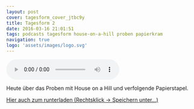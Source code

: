 ```yaml
---
layout: post
cover: tagesform_cover_jtbc9y
title: Tagesform 2
date: 2016-03-16 21:01:51
tags: podcasts tagesform house-on-a-hill proben papierkram
navigation: true
logo: 'assets/images/logo.svg'
---
```


<audio controls>
  <source src="https://s3.eu-central-1.amazonaws.com/tagesform/tagesform_2.mp3" type="audio/mpeg">
</audio><br>

Heute über das Proben mit House on a Hill und verfolgende Papierstapel.

<!-- more -->

[Hier auch zum runterladen (Rechtsklick -> Speichern unter...)](https://s3.eu-central-1.amazonaws.com/tagesform/tagesform_2.mp3)
